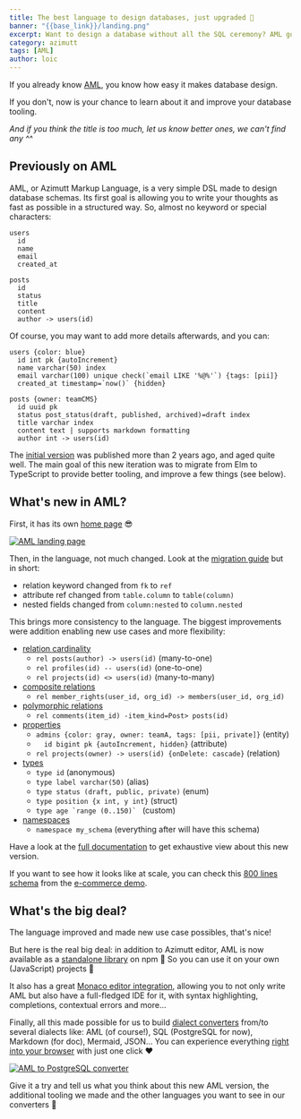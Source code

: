 ```yaml
---
title: The best language to design databases, just upgraded 🤯
banner: "{{base_link}}/landing.png"
excerpt: Want to design a database without all the SQL ceremony? AML got you covered, being fast to learn and write, yet flexible and with convertors to other dialects (SQL, JSON, Markdown, Mermaid...).
category: azimutt
tags: [AML]
author: loic
---
```


If you already know [AML](/aml), you know how easy it makes database design.

If you don't, now is your chance to learn about it and improve your database tooling.

*And if you think the title is too much, let us know better ones, we can't find any ^^*

## Previously on AML

AML, or Azimutt Markup Language, is a very simple DSL made to design database schemas.
Its first goal is allowing you to write your thoughts as fast as possible in a structured way. So, almost no keyword or special characters:

```aml
users
  id
  name
  email
  created_at

posts
  id
  status
  title
  content
  author -> users(id)
```

Of course, you may want to add more details afterwards, and you can:

```aml
users {color: blue}
  id int pk {autoIncrement}
  name varchar(50) index
  email varchar(100) unique check(`email LIKE '%@%'`) {tags: [pii]}
  created_at timestamp=`now()` {hidden}

posts {owner: teamCMS}
  id uuid pk
  status post_status(draft, published, archived)=draft index
  title varchar index
  content text | supports markdown formatting
  author int -> users(id)
```

The [initial version](./aml-a-language-to-define-your-database-schema) was published more than 2 years ago, and aged quite well.
The main goal of this new iteration was to migrate from Elm to TypeScript to provide better tooling, and improve a few things (see below).

## What's new in AML?

First, it has its own [home page](/aml) 😎

[![AML landing page]({{base_link}}/landing.png)](/aml)

Then, in the language, not much changed. Look at the [migration guide](https://github.com/azimuttapp/azimutt/blob/main/libs/aml/docs/migration.md) but in short:

- relation keyword changed from `fk` to `ref`
- attribute ref changed from `table.column` to `table(column)`
- nested fields changed from `column:nested` to `column.nested`

This brings more consistency to the language. The biggest improvements were addition enabling new use cases and more flexibility:

- [relation cardinality](https://github.com/azimuttapp/azimutt/blob/main/libs/aml/docs/relation.md#many-to-one)
  - `rel posts(author) -> users(id)` (many-to-one)
  - `rel profiles(id) -- users(id)` (one-to-one)
  - `rel projects(id) <> users(id)` (many-to-many)
- [composite relations](https://github.com/azimuttapp/azimutt/blob/main/libs/aml/docs/relation.md#composite-relation)
  - `rel member_rights(user_id, org_id) -> members(user_id, org_id)`
- [polymorphic relations](https://github.com/azimuttapp/azimutt/blob/main/libs/aml/docs/relation.md#polymorphic-relation)
  - `rel comments(item_id) -item_kind=Post> posts(id)`
- [properties](https://github.com/azimuttapp/azimutt/blob/main/libs/aml/docs/properties.md)
  - `admins {color: gray, owner: teamA, tags: [pii, private]}` (entity)
  - `  id bigint pk {autoIncrement, hidden}` (attribute)
  - `rel projects(owner) -> users(id) {onDelete: cascade}` (relation)
- [types](https://github.com/azimuttapp/azimutt/blob/main/libs/aml/docs/type.md)
  - `type id` (anonymous)
  - `type label varchar(50)` (alias)
  - `type status (draft, public, private)` (enum)
  - `type position {x int, y int}` (struct)
  - ``type age `range (0..150)` `` (custom)
- [namespaces](https://github.com/azimuttapp/azimutt/blob/main/libs/aml/docs/namespace.md)
  - `namespace my_schema` (everything after will have this schema)

Have a look at the [full documentation](https://github.com/azimuttapp/azimutt/blob/main/libs/aml/docs/README.md) to get exhaustive view about this new version.

If you want to see how it looks like at scale, you can check this [800 lines schema](https://raw.githubusercontent.com/azimuttapp/azimutt/refs/heads/main/demos/ecommerce/source_00_design.md) from the [e-commerce demo](https://azimutt.app/45f571a6-d9b8-4752-8a13-93ac0d2b7984/c00d0c45-8db2-46b7-9b51-eba661640c3c?token=9a59ccbb-7a58-4c88-9dfc-692de6177be9).

## What's the big deal?

The language improved and made new use case possibles, that's nice!

But here is the real big deal: in addition to Azimutt editor, AML is now available as a [standalone library](https://www.npmjs.com/package/@azimutt/aml) on npm 🎉
So you can use it on your own (JavaScript) projects 🚀

It also has a great [Monaco editor integration](https://github.com/azimuttapp/azimutt/blob/main/libs/aml/src/extensions/monaco.ts), allowing you to not only write AML but also have a full-fledged IDE for it, with syntax highlighting, completions, contextual errors and more...

Finally, all this made possible for us to build [dialect converters](/converters) from/to several dialects like: AML (of course!), SQL (PostgreSQL for now), Markdown (for doc), Mermaid, JSON...
You can experience everything [right into your browser](/converters/aml/to/postgres) with just one click ❤️

[![AML to PostgreSQL converter]({{base_link}}/aml-to-postgres.png)](/converters/aml/to/postgres)

Give it a try and tell us what you think about this new AML version, the additional tooling we made and the other languages you want to see in our converters 🤩
